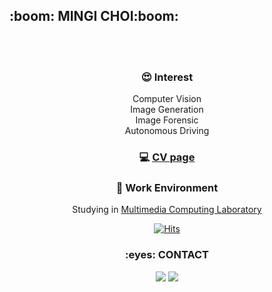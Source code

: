 <h2 align="left"> :boom: MINGI CHOI:boom: </h2> <br>

<div align=center>
<br>

### :heart_eyes: Interest
Computer Vision<br>
Image Generation<br>
Image Forensic<br>
Autonomous Driving<br>

### :computer: [CV page](https://sites.google.com/d/1Pd_sffYhecmjssHipzQR6RfmFUiY84Wp/p/1kMKhVHYd-N2UUksIakHqO6IIInYcE9Nv/edit)


### :ghost: Work Environment
Studying in <a href="https://sites.google.com/view/juhouhallym/research?authuser=0" target="_blank"> Multimedia Computing Laboratory</a>


[![Hits](https://hits.seeyoufarm.com/api/count/incr/badge.svg?url=https%3A%2F%2Fgithub.com%2Fmingii4922&count_bg=%230313ED&title_bg=%23EF1212&icon=azurefunctions.svg&icon_color=%23E7E7E7&title=Hello+Visitor&edge_flat=false)](https://hits.seeyoufarm.com)                   

<h3 align="center"> :eyes: CONTACT </h3>
<p align="center">  

<a href="https://velog.io/@mingii4922"><img src="https://img.shields.io/badge/Velog-3DDC84?style=flat-square&logo=Blogger&logoColor=white"/></a>     <a href="https://www.instagram.com/mmingii.c/"><img src="https://img.shields.io/badge/instagram-E4405F?style=flat-square&logo=Instagram&logoColor=white"/></a>


<!--
**mingii4922/mingii4922** is a ✨ _special_ ✨ repository because its `README.md` (this file) appears on your GitHub profile.

Here are some ideas to get you started:

- 🔭 I’m currently working on ...
- 🌱 I’m currently learning ...
- 👯 I’m looking to collaborate on ...
- 🤔 I’m looking for help with ...
- 💬 Ask me about ...
- 📫 How to reach me: ...
- 😄 Pronouns: ...
- ⚡ Fun fact: ...
-->
